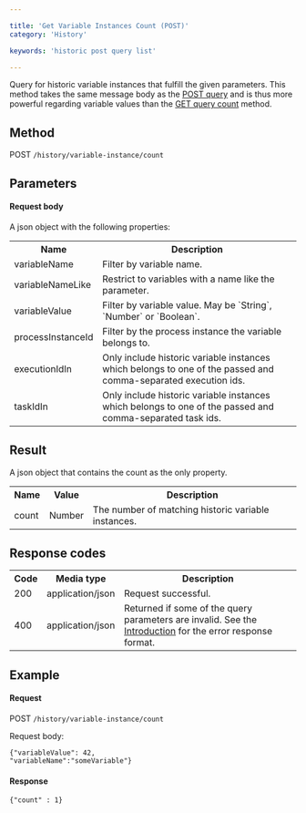 ```yaml
---

title: 'Get Variable Instances Count (POST)'
category: 'History'

keywords: 'historic post query list'

---
```



Query for historic variable instances that fulfill the given parameters. 
This method takes the same message body as the [POST query](ref:#history-get-variable-instances-post) and is thus more powerful regarding variable values than the [GET query count](ref:#history-get-variable-instances) method.


Method
------

POST `/history/variable-instance/count`


Parameters
----------  
  
#### Request body

A json object with the following properties:

<table class="table table-striped">
  <tr>
    <th>Name</th>
    <th>Description</th>
  </tr>
  <tr>
    <td>variableName</td>
    <td>Filter by variable name.</td>
  </tr>
  <tr>
    <td>variableNameLike</td>
    <td>Restrict to variables with a name like the parameter.</td>
  </tr>
  <tr>
    <td>variableValue</td>
    <td>Filter by variable value. May be `String`, `Number` or `Boolean`.</td>
  </tr>
  <tr>
    <td>processInstanceId</td>
    <td>Filter by the process instance the variable belongs to.</td>
  </tr>
  <tr>
    <td>executionIdIn</td>
    <td>Only include historic variable instances which belongs to one of the passed and comma-separated execution ids.</td>
  </tr>
  <tr>
    <td>taskIdIn</td>
    <td>Only include historic variable instances which belongs to one of the passed and comma-separated task ids.</td>
  </tr>
</table>


Result
------

A json object that contains the count as the only property.

<table class="table table-striped">
  <tr>
    <th>Name</th>
    <th>Value</th>
    <th>Description</th>
  </tr>
  <tr>
    <td>count</td>
    <td>Number</td>
    <td>The number of matching historic variable instances.</td>
  </tr>
</table>


Response codes
--------------  

<table class="table table-striped">
  <tr>
    <th>Code</th>
    <th>Media type</th>
    <th>Description</th>
  </tr>
  <tr>
    <td>200</td>
    <td>application/json</td>
    <td>Request successful.</td>
  </tr>
  <tr>
    <td>400</td>
    <td>application/json</td>
    <td>Returned if some of the query parameters are invalid. See the <a href="ref:#overview-introduction">Introduction</a> for the error response format.</td>
  </tr>
</table>


Example
-------

#### Request

POST `/history/variable-instance/count`

Request body:

    {"variableValue": 42,
    "variableName":"someVariable"}
  
#### Response

    {"count" : 1}
